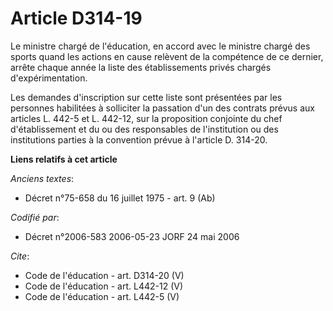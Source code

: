 # Article D314-19

Le ministre chargé de l'éducation, en accord avec le ministre chargé des sports quand les actions en cause relèvent de la
compétence de ce dernier, arrête chaque année la liste des établissements privés chargés d'expérimentation. 

Les demandes d'inscription sur cette liste sont présentées par les personnes habilitées à solliciter la passation d'un des
contrats prévus aux articles L. 442-5 et L. 442-12, sur la proposition conjointe du chef d'établissement et du ou des
responsables de l'institution ou des institutions parties à la convention prévue à l'article D. 314-20.

**Liens relatifs à cet article**

_Anciens textes_:

  - Décret n°75-658 du 16 juillet 1975 - art. 9 (Ab)

_Codifié par_:

  - Décret n°2006-583 2006-05-23 JORF 24 mai 2006

_Cite_:

  - Code de l'éducation - art. D314-20 (V)
  - Code de l'éducation - art. L442-12 (V)
  - Code de l'éducation - art. L442-5 (V)
